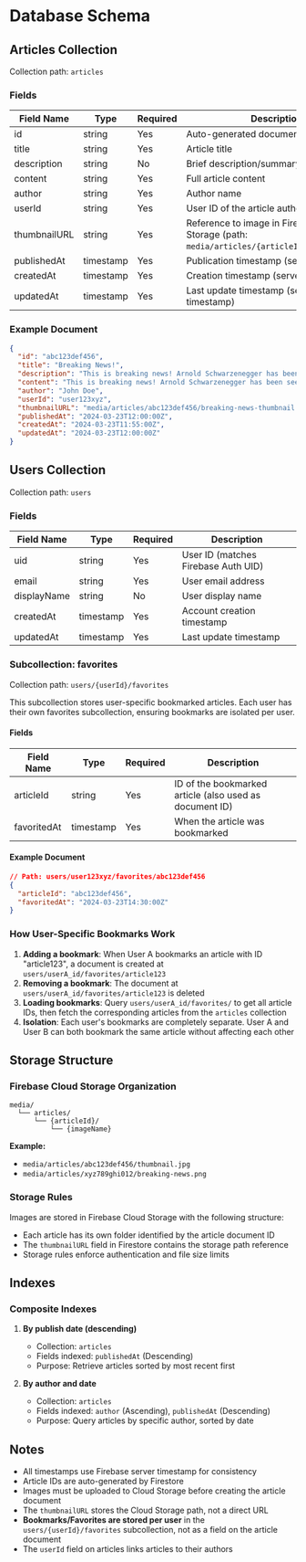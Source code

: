 # Database Schema

## Articles Collection

Collection path: `articles`

### Fields

| Field Name | Type | Required | Description |
|------------|------|----------|-------------|
| id | string | Yes | Auto-generated document ID |
| title | string | Yes | Article title |
| description | string | No | Brief description/summary of the article |
| content | string | Yes | Full article content |
| author | string | Yes | Author name |
| userId | string | Yes | User ID of the article author |
| thumbnailURL | string | Yes | Reference to image in Firebase Cloud Storage (path: `media/articles/{articleId}/{imageName}`) |
| publishedAt | timestamp | Yes | Publication timestamp (server timestamp) |
| createdAt | timestamp | Yes | Creation timestamp (server timestamp) |
| updatedAt | timestamp | Yes | Last update timestamp (server timestamp) |

### Example Document

```json
{
  "id": "abc123def456",
  "title": "Breaking News!",
  "description": "This is breaking news! Arnold Schwarzenegger has been seen with a 20 year old male human in the park.",
  "content": "This is breaking news! Arnold Schwarzenegger has been seen with a 20 year old male human in the park. Arnold is 78 years old. will he terminate him?",
  "author": "John Doe",
  "userId": "user123xyz",
  "thumbnailURL": "media/articles/abc123def456/breaking-news-thumbnail.jpg",
  "publishedAt": "2024-03-23T12:00:00Z",
  "createdAt": "2024-03-23T11:55:00Z",
  "updatedAt": "2024-03-23T12:00:00Z"
}
```

## Users Collection

Collection path: `users`

### Fields

| Field Name | Type | Required | Description |
|------------|------|----------|-------------|
| uid | string | Yes | User ID (matches Firebase Auth UID) |
| email | string | Yes | User email address |
| displayName | string | No | User display name |
| createdAt | timestamp | Yes | Account creation timestamp |
| updatedAt | timestamp | Yes | Last update timestamp |

### Subcollection: favorites

Collection path: `users/{userId}/favorites`

This subcollection stores user-specific bookmarked articles. Each user has their own favorites subcollection, ensuring bookmarks are isolated per user.

#### Fields

| Field Name | Type | Required | Description |
|------------|------|----------|-------------|
| articleId | string | Yes | ID of the bookmarked article (also used as document ID) |
| favoritedAt | timestamp | Yes | When the article was bookmarked |

#### Example Document

```json
// Path: users/user123xyz/favorites/abc123def456
{
  "articleId": "abc123def456",
  "favoritedAt": "2024-03-23T14:30:00Z"
}
```

### How User-Specific Bookmarks Work

1. **Adding a bookmark**: When User A bookmarks an article with ID "article123", a document is created at `users/userA_id/favorites/article123`
2. **Removing a bookmark**: The document at `users/userA_id/favorites/article123` is deleted
3. **Loading bookmarks**: Query `users/userA_id/favorites/` to get all article IDs, then fetch the corresponding articles from the `articles` collection
4. **Isolation**: Each user's bookmarks are completely separate. User A and User B can both bookmark the same article without affecting each other

## Storage Structure

### Firebase Cloud Storage Organization

```
media/
  └── articles/
      └── {articleId}/
          └── {imageName}
```

**Example:**
- `media/articles/abc123def456/thumbnail.jpg`
- `media/articles/xyz789ghi012/breaking-news.png`

### Storage Rules

Images are stored in Firebase Cloud Storage with the following structure:
- Each article has its own folder identified by the article document ID
- The `thumbnailURL` field in Firestore contains the storage path reference
- Storage rules enforce authentication and file size limits

## Indexes

### Composite Indexes

1. **By publish date (descending)**
   - Collection: `articles`
   - Fields indexed: `publishedAt` (Descending)
   - Purpose: Retrieve articles sorted by most recent first

2. **By author and date**
   - Collection: `articles`
   - Fields indexed: `author` (Ascending), `publishedAt` (Descending)
   - Purpose: Query articles by specific author, sorted by date

## Notes

- All timestamps use Firebase server timestamp for consistency
- Article IDs are auto-generated by Firestore
- Images must be uploaded to Cloud Storage before creating the article document
- The `thumbnailURL` stores the Cloud Storage path, not a direct URL
- **Bookmarks/Favorites are stored per user** in the `users/{userId}/favorites` subcollection, not as a field on the article document
- The `userId` field on articles links articles to their authors
